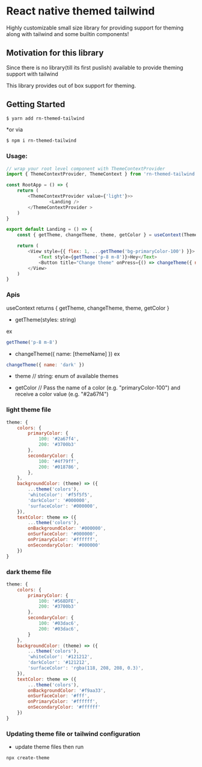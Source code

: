 # React native themed tailwind 

Highly customizable small size library for providing support for theming along with tailwind and some builtin components!

## Motivation for this library

Since there is no library(till its first puslish) available to provide theming support with tailwind

This library provides out of box support for theming.


## Getting Started

```bash
$ yarn add rn-themed-tailwind
```

*or via

```bash
$ npm i rn-themed-tailwind
```

### Usage:

```js
// wrap your root level component with ThemeContextProvider
import { ThemeContextProvider, ThemeContext } from 'rn-themed-tailwind';

const RootApp = () => {
    return (
        <ThemeContextProvider value={'light'}>>
                <Landing />
        </ThemeContextProvider >
    )
}

export default Landing = () => {
    const { getTheme, changeTheme, theme, getColor } = useContext(ThemeContext);

    return (
        <View style={{ flex: 1, ...getTheme('bg-primaryColor-100') }}>
            <Text style={getTheme('p-8 m-8')}>Hey</Text>
            <Button title="Change theme" onPress={() => changeTheme({ name: theme == 'dark' ? 'light' : 'dark' })}></Button>
        </View>
    )
}
```


### Apis

useContext returns { getTheme, changeTheme, theme, getColor }

* getTheme(styles: string) 

ex
```js
getTheme('p-8 m-8')

```

* changeTheme({ name: [themeName] }) 
ex
```js
changeTheme({ name: 'dark' }) 

```

* theme // string: enum of available themes

* getColor // Pass the name of a color (e.g. "primaryColor-100") and receive a color value (e.g. "#2a67f4")


### light theme file

```js
theme: {
    colors: {
        primaryColor: {
            100: '#2a67f4',
            200: '#3700b3'
        },
        secondaryColor: {
            100: '#4f79ff',
            200: '#018786',
        },
    },
    backgroundColor: (theme) => ({
        ...theme('colors'),
        'whiteColor': '#f5f5f5',
        'darkColor': '#000000',
        'surfaceColor': '#000000',
    }),
    textColor: theme => ({
        ...theme('colors'),
        onBackgroundColor: '#000000',
        onSurfaceColor: '#000000',
        onPrimaryColor: '#ffffff',
        onSecondaryColor: '#000000'
    })
}
```

### dark theme file

```js
theme: {
    colors: {
        primaryColor: {
            100: '#568DFE',
            200: '#3700b3'
        },
        secondaryColor: {
            100: '#03dac6',
            200: '#03dac6',
        }
    },
    backgroundColor: (theme) => ({
        ...theme('colors'),
        'whiteColor': '#121212',
        'darkColor': '#121212',
        'surfaceColor': 'rgba(118, 208, 208, 0.3)',
    }),
    textColor: theme => ({
        ...theme('colors'),
        onBackgroundColor: '#f9aa33',
        onSurfaceColor: '#fff',
        onPrimaryColor: '#ffffff',
        onSecondaryColor: '#ffffff'
    })
}
```

### Updating theme file or tailwind configuration

* update theme files then run 

```bin
npx create-theme
```
